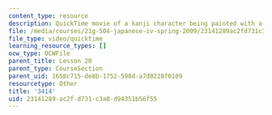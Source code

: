 ```yaml
---
content_type: resource
description: QuickTime movie of a kanji character being painted with a brush.
file: /media/courses/21g-504-japanese-iv-spring-2009/23141289ac2fd731c3a0d94351b56f55_3414.mov
file_type: video/quicktime
learning_resource_types: []
ocw_type: OCWFile
parent_title: Lesson 20
parent_type: CourseSection
parent_uid: 1658c715-de8b-1752-598d-a7d8228f0109
resourcetype: Other
title: '3414'
uid: 23141289-ac2f-d731-c3a0-d94351b56f55
---
```

